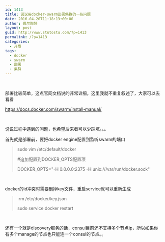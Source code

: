 ```yaml
---
id: 1413
title: 说说用docker-swarm部署集群的一些问题
date: 2016-04-20T11:18:13+00:00
author: 偶尔陶醉
layout: post
guid: http://www.stutostu.com/?p=1413
permalink: /?p=1413
categories:
  - 开发
tags:
  - docker
  - swarm
  - 部署
  - 集群
---
```

 

部署比较简单，这点官网文档说的非常详细，这里我就不重复叙述了，大家可以去看看

<https://docs.docker.com/swarm/install-manual/>

 

说说过程中遇到的问题，也希望后来者可以少踩坑。。。

首先就是部署前，要把docker engine配置到监听swarm的端口

> sudo vim /etc/default/docker
>
> #追加配置到DOCKER_OPTS配置项
>
> DOCKER_OPTS="-H 0.0.0.0:2375 -H unix:///var/run/docker.sock"

 

docker的id冲突时需要删掉key文件，重启service就可以重新生成

>  rm /etc/docker/key.json
>
> sudo service docker restart

 

还有一个就是discovery服务的话，consul目前还不支持多个节点ip，所以如果你有多个manage的节点也只能连一个consul的节点。。